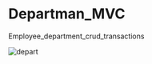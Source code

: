 # Departman_MVC
Employee_department_crud_transactions


![depart](https://user-images.githubusercontent.com/59150827/190605037-0070b09a-fd3a-492c-81f9-6aa8711c22ae.png)
